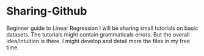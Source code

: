 # Sharing-Github
Beginner guide to Linear Regression
I will be sharing small tutorials on basic datasets.
The tutorials might contain grammaticals errors. But the overall idea/intuition is there. 
I might develop and detail more the files in my free time.
